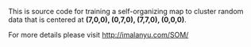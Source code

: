 This is source code for training a self-organizing map to cluster random data that is centered at __(7,0,0), (0,7,0), (7,7,0), (0,0,0)__.

For more details please visit http://imalanyu.com/SOM/
